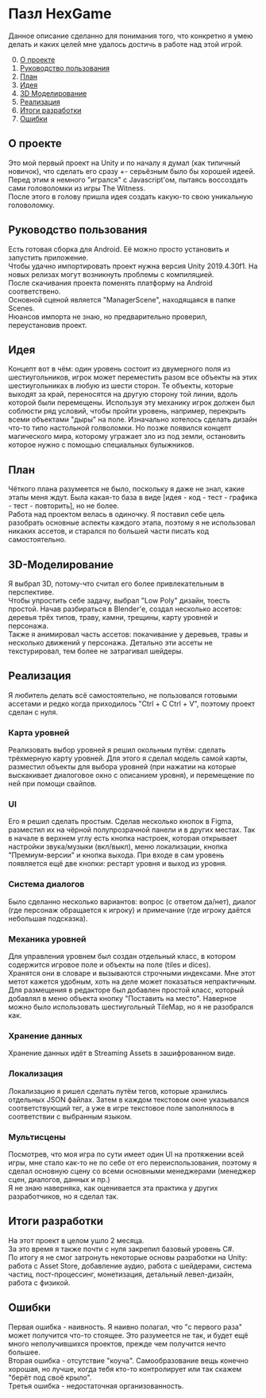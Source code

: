 # Пазл HexGame

Данное описание сделанно для понимания того, что конкретно я умею делать и каких целей мне удалось достичь в работе над этой игрой.

0. [О проекте](#О-проекте)
1. [Руководство пользования](#Руководство-пользования)
2. [План](#План)
3. [Идея](#Идея)
4. [3D Моделирование](#3D-Моделирование)
5. [Реализация](#Реализация)
6. [Итоги разработки](#Итоги-разработки)
7. [Ошибки](#Ошибки)

## О проекте 
Это мой первый проект на Unity и по началу я думал (как типичный новичок), что сделать его сразу +- серьёзным было бы хорошей идеей.  
Перед этим я немного "игрался" с Javascript'ом, пытаясь воссоздать сами головоломки из игры The Witness.  
После этого в голову пришла идея создать какую-то свою уникальную головоломку.  
    
## Руководство пользования
Есть готовая сборка для Android. Её можно просто установить и запустить приложение.  
Чтобы удачно импортировать проект нужна версия Unity 2019.4.30f1. На новых релизах могут возникнуть проблемы с компиляцией.  
После скачивания проекта поменять платформу на Android соответствено.  
Основной сценой является "ManagerScene", находящаяся в папке Scenes.  
Нюансов импорта не знаю, но предварительно проверил, переустановив проект.
    
## Идея
Концепт вот в чём: один уровень состоит из двумерного поля из шестиугольников, игрок может переместить разом все объекты на этих шестиугольниках в любую из шести сторон.
Те объекты, которые выходят за край, переносятся на другую сторону той линии, вдоль которой были перемещены. Используя эту механику игрок должен был соблюсти ряд условий,
чтобы пройти уровень, например, перекрыть всеми объектами "дыры" на поле.
Изначально хотелось сделать дизайн что-то типо настольной голволомки. Но позже появился концепт магического мира, которому угражает зло из под земли, остановить которое нужно с помощью специальных булыжников.                                                                                                                                                                                                                        
## План
Чёткого плана разумеется не было, поскольку я даже не знал, какие этапы меня ждут. Была какая-то база в виде [идея - код - тест - графика - тест - повторить], но не более.  
Работа над проектом велась в одиночку. Я поставил себе цель разобрать основные аспекты каждого этапа, поэтому я не использовал никаких ассетов, и старался по большей части писать код самостоятельно.

## 3D-Моделирование
Я выбрал 3D, потому-что считал его более привлекательным в перспективе.  
Чтобы упростить себе задачу, выбрал "Low Poly" дизайн, тоесть простой. Начав разбираться в Blender'е, создал несколько ассетов: деревья трёх типов, траву, камни, трещины, карту уровней и персонажа.  
Также я анимировал часть ассетов: покачивание у деревьев, травы и несколько движений у персонажа. Детально эти ассеты не текстурировал, тем более не затрагивал шейдеры.  

## Реализация
Я любитель делать всё самостоятельно, не пользовался готовыми ассетами и редко когда приходилось "Ctrl + C Ctrl + V", поэтому проект сделан с нуля.
### Карта уровней  
Реализовать выбор уровней я решил окольным путём: сделать трёхмерную карту уровней. Для этого я сделал модель самой карты, разместил объекты для выбора уровней (при нажатии на которые выскакивает диалоговое окно с описанием уровня), и перемещение  по ней при помощи свайпов.    
### UI 
Его я решил сделать простым. Сделав несколько кнопок в Figma, разместил их на чёрной полупрозрачной панели и в других местах. Так в начале в верхнем углу есть кнопка настроек, которая открывает настройки звука/музыки (вкл/выкл), меню локализации, кнопка "Премиум-версии" и кнопка выхода.
При входе в сам уровень появляется ещё две кнопки: рестарт уровня и выход из уровня.    
### Система диалогов  
Было сделанно несколько вариантов: вопрос (с ответом да/нет), диалог (где персонаж обращается к игроку) и примечание (где игроку даётся небольшая подсказка).    
### Механика уровней  
Для управления уровнем был создан отдельный класс, в котором содержится игровое поле и объекты на поле (tiles и dices).  
Хранятся они в словаре и вызываются строчными индексами. Мне этот метот кажется удобным, хоть на деле может показаться непрактичным.  
Для размещения в редакторе был добавлен простой класс, который добавлял в меню объекта кнопку "Поставить на место". Наверное можно было использовать шестиугольный TileMap, но я не разобрался как. 
### Хранение данных
Хранение данных идёт в Streaming Assets в зашифрованном виде.  
### Локализация  
Локализацию я ришел сделать путём тегов, которые хранились отдельных JSON файлах. Затем в каждом текстовом окне указывался соответствующий тег, а уже в игре текстовое поле заполнялось в соответствии с выбранным языком.    
### Мультисцены  
Посмотрев, что моя игра по сути имеет один UI на протяжении всей игры, мне стало как-то не по себе от его переиспользования, поэтому я сделал основную сцену со всеми основными менеджерами (менеджер сцен, диалогов, данных и пр.)  
Я не знаю наверняка, как оценивается эта практика у других разработчиков, но я сделал так.  

## Итоги разработки
На этот проект в целом ушло 2 месяца.  
За это время я также почти с нуля закрепил базовый уровень C#.   
По итогу я не смог затронуть некоторые основы разработки на Unity: работа с Asset Store, добавление аудио, работа с шейдерами, система частиц, пост-процессинг, монетизация, детальный левел-дизайн, работа с физикой.  

## Ошибки
Первая ошибка - наивность. Я наивно полагал, что "с первого раза" может получится что-то стоящее. Это разумеется не так, и будет ещё много неполучившихся проектов, прежде чем получится нечто большее.  
Вторая ошибка - отсутствие "коуча". Самообразование вещь конечно хорошая, но лучше, когда тебя кто-то контролирует или так скажем "берёт под своё крыло".  
Третья ошибка - недостаточная организованность.  
